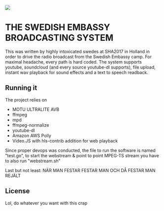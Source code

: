 <img src="http://gfx.bloggar.aftonbladet-cdn.se/wp-content/blogs.dir/428/files/2014/09/48211100457346.png">

# THE SWEDISH EMBASSY BROADCASTING SYSTEM

This was written by highly intoxicated swedes at SHA2017 in Holland in order to drive the radio broadcast from the Swedish Embassy camp. For maximal headache, every path is hard coded. The system supports youtube, soundcloud (and every source youtube-dl supports), file upload, instant wav playback for sound effects and a text to speech readback.

## Running it

The project relies on
 - MOTU ULTRALITE AVB
 - ffmpeg
 - mpd
 - ffmpeg-normalize
 - youtube-dl
 - Amazon AWS Polly
 - Video.JS with hls-contrib addition for web playback

Since proper devops was conducted, the file to run the software is named "test.go", to start the webstream & point to point MPEG-TS stream you have to also run "webstream.sh"

Last but not least:
NÄR MAN FESTAR FESTAR MAN OCH DÅ FESTAR MAN REJÄLT

## License

Lol, do whatever you want with this crap
